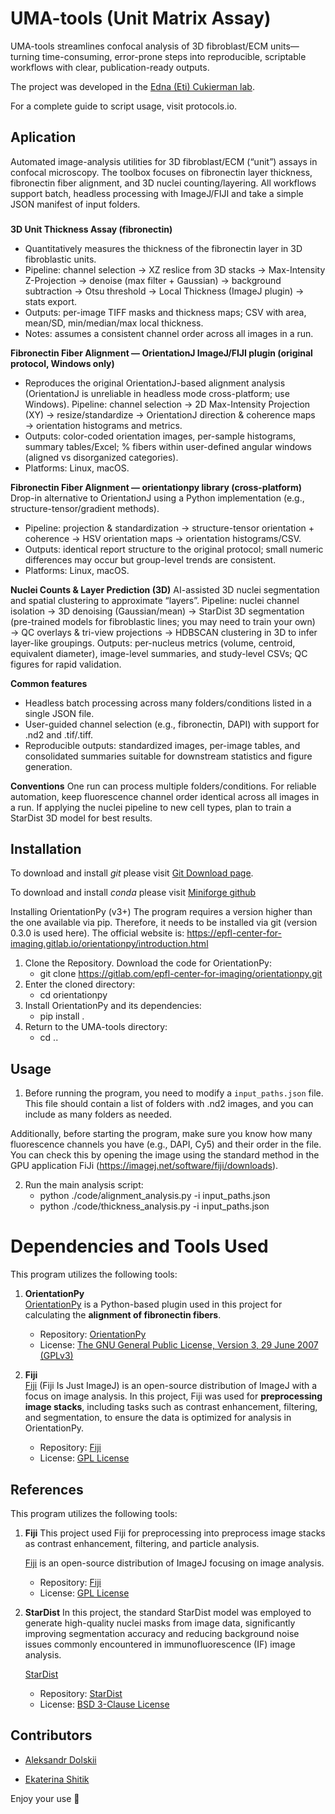 # UMA-tools (Unit Matrix Assay)
UMA-tools streamlines confocal analysis of 3D fibroblast/ECM units—turning time-consuming, error-prone steps into reproducible, scriptable workflows with clear, publication-ready outputs.

The project was developed in the [Edna (Eti) Cukierman lab](https://www.foxchase.org/edna-cukierman).

For a complete guide to script usage, visit protocols.io.

## Aplication
Automated image-analysis utilities for 3D fibroblast/ECM (“unit”) assays in confocal microscopy. The toolbox focuses on fibronectin layer thickness, fibronectin fiber alignment, and 3D nuclei counting/layering. All workflows support batch, headless processing with ImageJ/FIJI and take a simple JSON manifest of input folders.

###
**3D Unit Thickness Assay (fibronectin)**
- Quantitatively measures the thickness of the fibronectin layer in 3D fibroblastic units.
- Pipeline: channel selection → XZ reslice from 3D stacks → Max-Intensity Z-Projection → denoise (max filter + Gaussian) → background subtraction → Otsu threshold → Local Thickness (ImageJ plugin) → stats export.
- Outputs: per-image TIFF masks and thickness maps; CSV with area, mean/SD, min/median/max local thickness.
- Notes: assumes a consistent channel order across all images in a run.

**Fibronectin Fiber Alignment — OrientationJ ImageJ/FIJI plugin (original protocol, Windows only)**
- Reproduces the original OrientationJ-based alignment analysis (OrientationJ is unreliable in headless mode cross-platform; use Windows).
Pipeline: channel selection → 2D Max-Intensity Projection (XY) → resize/standardize → OrientationJ direction & coherence maps → orientation histograms and metrics.
- Outputs: color-coded orientation images, per-sample histograms, summary tables/Excel; % fibers within user-defined angular windows (aligned vs disorganized categories).
- Platforms: Linux, macOS.

**Fibronectin Fiber Alignment — orientationpy library (cross-platform)**
Drop-in alternative to OrientationJ using a Python implementation (e.g., structure-tensor/gradient methods).
- Pipeline: projection & standardization → structure-tensor orientation + coherence → HSV orientation maps → orientation histograms/CSV.
- Outputs: identical report structure to the original protocol; small numeric differences may occur but group-level trends are consistent.
- Platforms: Linux, macOS.

**Nuclei Counts & Layer Prediction (3D)**
AI-assisted 3D nuclei segmentation and spatial clustering to approximate “layers”.
Pipeline: nuclei channel isolation → 3D denoising (Gaussian/mean) → StarDist 3D segmentation (pre-trained models for fibroblastic lines; you may need to train your own) → QC overlays & tri-view projections → HDBSCAN clustering in 3D to infer layer-like groupings.
Outputs: per-nucleus metrics (volume, centroid, equivalent diameter), image-level summaries, and study-level CSVs; QC figures for rapid validation.

**Common features**
- Headless batch processing across many folders/conditions listed in a single JSON file.
- User-guided channel selection (e.g., fibronectin, DAPI) with support for .nd2 and .tif/.tiff.
- Reproducible outputs: standardized images, per-image tables, and consolidated summaries suitable for downstream statistics and figure generation.

**Conventions**
One run can process multiple folders/conditions.
For reliable automation, keep fluorescence channel order identical across all images in a run.
If applying the nuclei pipeline to new cell types, plan to train a StarDist 3D model for best results.


## Installation 
To download and install *git* please visit [Git Download page](https://git-scm.com/downloads).

To download and install *conda* please visit [Miniforge github](https://github.com/conda-forge/miniforge)

Installing OrientationPy (v3+) The program requires a version higher than the one available via pip. Therefore, it needs to be installed via git (version 0.3.0 is used here). The official website is: https://epfl-center-for-imaging.gitlab.io/orientationpy/introduction.html 

1. Clone the Repository. Download the  code for OrientationPy:
    - git clone https://gitlab.com/epfl-center-for-imaging/orientationpy.git
2. Enter the cloned directory:
    - cd orientationpy
3. Install OrientationPy and its dependencies:
    - pip install .
4. Return to the UMA-tools directory:
    - cd ..

## Usage
1. Before running the program, you need to modify a `input_paths.json` file. This file should contain a list of folders with .nd2 images, and you can include as many folders as needed.

Additionally, before starting the program, make sure you know how many fluorescence channels you have (e.g., DAPI, Cy5) and their order in the file. You can check this by opening the image using the standard method in the GPU application FiJi (https://imagej.net/software/fiji/downloads).


2. Run the main analysis script:
   - python ./code/alignment_analysis.py -i input_paths.json
   - python ./code/thickness_analysis.py -i input_paths.json



# Dependencies and Tools Used

This program utilizes the following tools:

1. **OrientationPy**  
   [OrientationPy](https://epfl-center-for-imaging.gitlab.io/orientationpy/introduction.html) is a Python-based plugin used in this project for calculating the **alignment of fibronectin fibers**.

   - Repository: [OrientationPy](https://gitlab.com/epfl-center-for-imaging/orientationpy/)  
   - License: [The GNU General Public License, Version 3, 29 June 2007 (GPLv3)](https://gitlab.com/epfl-center-for-imaging/orientationpy/-/blob/main/LICENSE.md?ref_type=heads)

2. **Fiji**  
   [Fiji](https://fiji.sc/) (Fiji Is Just ImageJ) is an open-source distribution of ImageJ with a focus on image analysis. In this project, Fiji was used for **preprocessing image stacks**, including tasks such as contrast enhancement, filtering, and segmentation, to ensure the data is optimized for analysis in OrientationPy.

   - Repository: [Fiji](https://github.com/fiji/fiji)  
   - License: [GPL License](https://imagej.net/licensing/)


## References

This program utilizes the following tools:

1. **Fiji** 
    This project used Fiji for preprocessing into preprocess image stacks as contrast enhancement, filtering, and particle analysis.

    [Fiji](https://fiji.sc/) is an open-source distribution of ImageJ focusing on image analysis. 
    
    - Repository: [Fiji](https://github.com/fiji/fiji)  
    - License: [GPL License](https://imagej.net/licensing/)

2. **StarDist**
    In this project, the standard StarDist model was employed to generate high-quality nuclei masks from image data, significantly improving segmentation accuracy and reducing background noise issues commonly encountered in immunofluorescence (IF) image analysis.
    
    [StarDist](https://stardist.net/)

    - Repository: [StarDist](https://github.com/stardist/stardist)  
    - License: [BSD 3-Clause License](https://github.com/stardist/stardist/blob/main/LICENSE.txt)


## Contributors

- [Aleksandr Dolskii](aleksandr.dolskii@fccc.edu)

- [Ekaterina Shitik](mailto:shitik.ekaterina@gmail.com) 

Enjoy your use 💫

